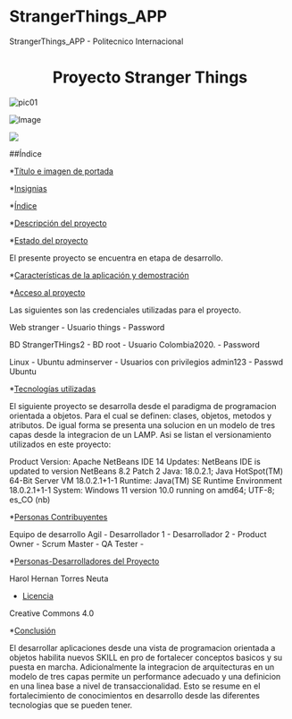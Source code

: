 # StrangerThings_APP
StrangerThings_APP - Politecnico Internacional
<h1 align="center"> Proyecto Stranger Things </h1>

![pic01](https://user-images.githubusercontent.com/66041310/186473753-189ebe3a-a181-424e-a8c0-a9f934b8eed3.jpg)

![Image](https://user-images.githubusercontent.com/66041310/186474717-31e5f515-5e8b-4446-86bc-7554c61ec3c5.png)

<p align="left">
   <img src="https://img.shields.io/badge/STATUS-EN%20DESAROLLO-green">
 </p>
 



##Índice

*[Título e imagen de portada](#Título-e-imagen-de-portada)

*[Insignias](#insignias)

*[Índice](#índice)

*[Descripción del proyecto](#descripción-del-proyecto)

*[Estado del proyecto](#Estado-del-proyecto)

El presente proyecto se encuentra en etapa de desarrollo.

*[Características de la aplicación y demostración](#Características-de-la-aplicación-y-demostración)

*[Acceso al proyecto](#acceso-proyecto)

Las siguientes son las credenciales utilizadas para el proyecto.

Web
   stranger - Usuario
   things   - Password
   
BD
  StrangerTHings2 - BD
  root            - Usuario
  Colombia2020.   - Password
  

Linux - Ubuntu
  adminserver     - Usuarios con privilegios
  admin123        - Passwd Ubuntu
  


*[Tecnologías utilizadas](#tecnologías-utilizadas)

El siguiente proyecto se desarrolla desde el paradigma de programacion orientada a objetos. Para el cual se definen: clases, objetos, metodos y atributos. De igual forma se presenta una solucion en un modelo de tres capas desde la integracion de un LAMP. Asi se listan el versionamiento utilizados en este proyecto: 

Product Version: Apache NetBeans IDE 14
Updates: NetBeans IDE is updated to version NetBeans 8.2 Patch 2
Java: 18.0.2.1; Java HotSpot(TM) 64-Bit Server VM 18.0.2.1+1-1
Runtime: Java(TM) SE Runtime Environment 18.0.2.1+1-1
System: Windows 11 version 10.0 running on amd64; UTF-8; es_CO (nb)

*[Personas Contribuyentes](#personas-contribuyentes)

Equipo de desarrollo Agil  - 
Desarrollador 1            -
Desarrollador 2            -
Product Owner              -
Scrum Master               -
QA Tester                  -

*[Personas-Desarrolladores del Proyecto](#personas-desarrolladores)

Harol Hernan Torres Neuta

* [Licencia](#licencia)

Creative Commons 4.0

*[Conclusión](#conclusión)

El desarrollar aplicaciones desde una vista de programacion orientada a objetos habilita nuevos SKILL en pro de fortalecer conceptos basicos y su puesta en marcha. Adicionalmente la integracion de arquitecturas en un modelo de tres capas permite un performance adecuado y una definicion en una linea base a nivel de transaccionalidad. Esto se resume en el fortalecimiento de conocimientos en desarrollo desde las diferentes tecnologias que se pueden tener. 
